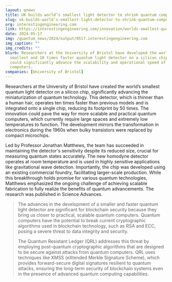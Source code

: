 ```yaml
---
layout: qnews
title: UK builds world’s smallest light detector to shrink quantum computers
slug: uk-builds-world's-smallest-light-detector-to-shrink-quantum-computers
org: interestingengineering.com
link: https://interestingengineering.com/innovation/worlds-smallest-quantum-light-detector
date: 2024-05-17
img: /quantum_news/2024/output/0517.interestingengineering.com
img_caption: ""
img_credits: ""
blurb: Researchers at the University of Bristol have developed the world’s
  smallest and 10 times faster quantum light detector on a silicon chip, which
  could significantly advance the scalability and operational speed of quantum
  computers.
companies: [University of Bristol]
---
```


Researchers at the University of Bristol have created the world’s smallest quantum light detector on a silicon chip, significantly advancing the miniaturization of quantum technology. This detector, which is thinner than a human hair, operates ten times faster than previous models and is integrated onto a single chip, reducing its footprint by 50 times. The innovation could pave the way for more scalable and practical quantum computers, which currently require large spaces and extremely low temperatures to function. The development mirrors the transformation in electronics during the 1960s when bulky transistors were replaced by compact microchips.

Led by Professor Jonathan Matthews, the team has succeeded in maintaining the detector's sensitivity despite its reduced size, crucial for measuring quantum states accurately. The new homodyne detector operates at room temperature and is used in highly sensitive applications like gravitational wave detection. Importantly, the chip was developed using an existing commercial foundry, facilitating larger-scale production. While this breakthrough holds promise for various quantum technologies, Matthews emphasized the ongoing challenge of achieving scalable fabrication to fully realize the benefits of quantum advancements. The research was published in Science Advances.

> The advances in the development of a smaller and faster quantum light detector are significant for blockchain security because they bring us closer to practical, scalable quantum computers. Quantum computers have the potential to break current cryptographic algorithms used in blockchain technology, such as RSA and ECC, posing a severe threat to data integrity and security.
>
> The Quantum Resistant Ledger (QRL) addresses this threat by employing post-quantum cryptographic algorithms that are designed to be secure against attacks from quantum computers. QRL uses techniques like XMSS (eXtended Merkle Signature Scheme), which provides forward-secure digital signatures resilient to quantum attacks, ensuring the long-term security of blockchain systems even in the presence of advanced quantum computing capabilities.